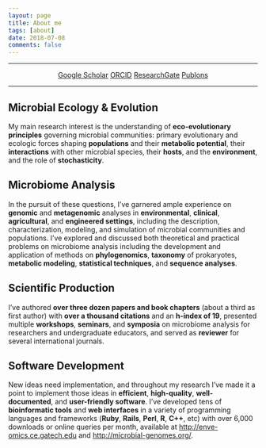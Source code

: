 ```yaml
---
layout: page
title: About me
tags: [about]
date: 2018-07-08
comments: false
---
```


<hr class='hr-line'>
<center>
    <a href='https://scholar.google.com/citations?user=NflBi1cAAAAJ&hl=en' class='btn'>Google Scholar</a>
    <a href='http://orcid.org/0000-0001-7603-3093' class='btn'>ORCID</a>
    <a href='https://www.researchgate.net/profile/Luis_Rodriguez-R' class='btn'>ResearchGate</a>
    <a href='https://publons.com/a/326532' class='btn'>Publons</a>
</center>
<hr class='hr-line'>

## Microbial Ecology & Evolution
My main research interest is the understanding of **eco-evolutionary principles** governing microbial communities: primary evolutionary and ecologic forces shaping **populations** and their **metabolic potential**, their **interactions** with other microbial species, their **hosts**, and the **environment**, and the role of **stochasticity**.

## Microbiome Analysis
In the pursuit of these questions, I’ve garnered ample experience on **genomic** and **metagenomic** analyses in **environmental**, **clinical**, **agricultural**, and **engineered settings**, including the description, characterization, modeling, and simulation of microbial communities and populations. I’ve explored and discussed both theoretical and practical problems on microbiome analysis including the development and application of methods on **phylogenomics**, **taxonomy** of prokaryotes, **metabolic modeling**, **statistical techniques**, and **sequence analyses**.

## Scientific Production
I’ve authored **over three dozen papers and book chapters** (about a third as first author) with **over a thousand citations** and an **h-index of 19**, presented multiple **workshops**, **seminars**, and **symposia** on microbiome analysis for researchers and undergraduate educators, and served as **reviewer** for several international journals.

## Software Development
New ideas need implementation, and throughout my research I’ve made it a point to implement those ideas in **efficient**, **high-quality**, **well-documented**, and **user-friendly software**. I’ve developed tens of **bioinformatic tools** and **web interfaces** in a variety of programming languages and frameworks (**Ruby**, **Rails**, **Perl**, **R**, **C++**, etc) with over 6,000 downloads or online queries per month, available at <a href='http://enve-omics.ce.gatech.edu/'>http://enve-omics.ce.gatech.edu</a> and <a href='http://microbial-genomes.org/'>http://microbial-genomes.org/</a>.
